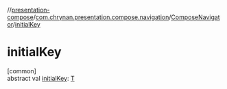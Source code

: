 //[presentation-compose](../../../index.md)/[com.chrynan.presentation.compose.navigation](../index.md)/[ComposeNavigator](index.md)/[initialKey](initial-key.md)

# initialKey

[common]\
abstract val [initialKey](initial-key.md): [T](index.md)
